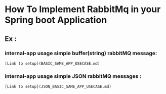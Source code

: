 # How To Implement RabbitMq in your Spring boot Application

## Ex :
  ### internal-app usage simple buffer(string) rabbitMQ message:
    [Link to setup](BASIC_SAME_APP_USECASE.md)

  ### internal-app usage simple JSON rabbitMQ messages :
    [Link to setup](JSON_BASIC_SAME_APP_USECASE.md)
